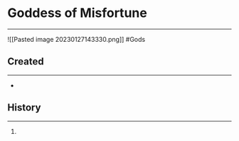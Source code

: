 # Goddess of Misfortune
---
![[Pasted image 20230127143330.png]]
#Gods 
## Created
---
-  

## History
---
1. 